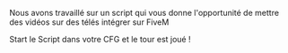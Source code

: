 Nous avons travaillé sur un script qui vous donne l'opportunité de mettre des vidéos sur des télés intégrer sur FiveM

Start le Script dans votre CFG et le tour est joué !
